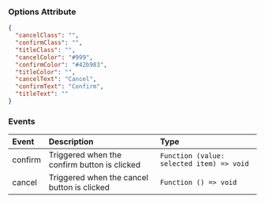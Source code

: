 ### Options Attribute

```json
{
  "cancelClass": "",
  "confirmClass": "",
  "titleClass": "",
  "cancelColor": "#999",
  "confirmColor": "#42b983",
  "titleColor": "",
  "cancelText": "Cancel",
  "confirmText": "Confirm",
  "titleText": ""
}
```

### Events

| Event   | Description                                  | Type                                      |
| :------ | :------------------------------------------- | :---------------------------------------- |
| confirm | Triggered when the confirm button is clicked | `Function (value: selected item) => void` |
| cancel  | Triggered when the cancel button is clicked  | `Function () => void`                     |
